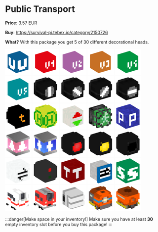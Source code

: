 # Public Transport

**Price**: 3.57 EUR

**Buy**: https://survival-pi.tebex.io/category/2150726

**What?** With this package you get 5 of 30 different decorational heads.

![40167](2576e3aea553fe27f8b6d478bf475f8a.webp)
![40222](85013bb7fc447e05e1f2bf08a8192b9a.webp)
![40225](a7c4111c2461a6bd7e13963a17c9e27b.webp)
![40220](e7d18dc89a679ed20941a93e0cbc770b.webp)
![40224](58b038ac6cde8be75c9e0654409cbc37.webp)
![40221](f715fec02fb7d50179b0e7f6f0ebb213.webp)
![33496](5f9ff1e29a63cfb7a8dc7549f8ffc3f9.webp)
![33495](a7ec31c1790741a16deb06d452e6e3a8.webp)
![33494](0c18279e944d90d642bf2b5c94d87d6e.webp)
![33493](0e14e1a5b63a43c5081ff559c4eb21a4.webp)
![30565](c03300d2c9c7db697f96fe5403506d70.webp)
![23498](ef7c56e9c6c690d334a51aa726aef9af.webp)
![24182](436093b14782364f5562fce2341aae57.webp)
![41761](c3dbe1333158dd012551121b5bac0fbe.webp)
![26622](5b6e76cc59220da177fb23d473dde800.webp)
![73259](3e105527352ee4983380ab93f26cd939.webp)
![73258](006ed2c04ff2d76d6cb6a1687d9d0834.webp)
![61626](e6706e3dfaad460779bc7fd7eab285a9.webp)
![61625](a375e3858849977cf6e03e6ace37878f.webp)
![61627](df7738d0e0b88102f62725e174fa4332.webp)
![54203](1847a62c11f233672193d6f785f4a816.webp)
![33791](11ac79bb86d80c646b2fd1eec9b44485.webp)
![48047](f309603adae89ecffc770364767adeea.webp)
![46484](5dc6cc74ae22b8b26518d29c14df7c55.webp)
![45732](0e10837f70ca16debc02e44f3e3e762a.webp)
![51309](9ba12956a0929977e6538e4e647f78bc.webp)
![51308](1573d2b454d711ec80a54d140eaaf7f1.webp)
![44573](26cb3a75d286d7a15a1fd7cc02b059c3.webp)
![14872](02aa548d287f998e8c0b1be7f9e39702.webp)
![14871](edbec94e93981f852d3dd4c8bbbd0ba6.webp)

:::danger[Make space in your inventory!]
Make sure you have at least **30** empty inventory slot before you buy this package!
:::
